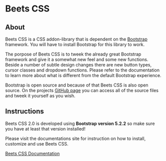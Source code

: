 # Beets CSS

## About
Beets CSS is a CSS addon-library that is dependent on the [Bootstrap](https://getbootstrap.com/) framework. You will have to install Bootstrap for this library to work.

The porpose of Beets CSS is to tweek the already great Bootstrap framework and give it a somewhat new feel and some new functions. Beside a number of subtle design changes there are new button types, cursor classes and dropdown functions. Please refer to the documentation to learn more about what is different from the default Bootstrap experience.

Bootstrap is open source and because of that Beets CSS is also open source. On the projects [GitHub page](https://github.com/jonasbirkelof/beets-css) you can access all of the source files and tweek it yourself as you wish.

## Instructions

Beets CSS 2.0 is developed using **Bootstrap version 5.2.2** so make sure you have at least that version installed!

Please visit the documentations site for instruction on how to install, customize and use Beets CSS.

[Beets CSS Documentation](https://jonasbirkelof.github.io/beets-css/latest)